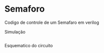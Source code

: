 # Semaforo
Codigo de controle de um Semafaro em verilog

Simulação

<img src="https://i.imgur.com/wexq7Te.png" alt= "">


Esquematico do circuito

<img src="https://i.imgur.com/taMQS4h.png" alt="">

